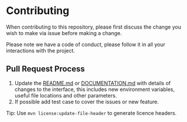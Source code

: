 # Contributing

When contributing to this repository, please first discuss the change you wish to make via issue before making a change.

Please note we have a code of conduct, please follow it in all your interactions with the project.

## Pull Request Process

1. Update the [README.md](README.md) or [DOCUMENTATION.md](DOCUMENTATION.md) with details of changes to the interface, this includes new environment
   variables, useful file locations and other parameters.
2. If possible add test case to cover the issues or new feature.

Tip: Use `mvn license:update-file-header` to generate licence headers.
